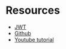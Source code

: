 # Resources
- [JWT](https://jwt.io/)
- [Github](https://github.com/shabbirdwd53/Golang-Tutorials/tree/main/jwt-tutorial)
- [Youtube tutorial](https://www.youtube.com/watch?v=hWmR8YtlFlE)